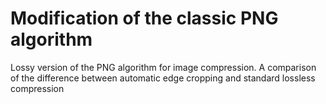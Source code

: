 # Modification of the classic PNG algorithm
Lossy version of the PNG algorithm for image compression. A comparison of the difference between automatic edge cropping and standard lossless compression
